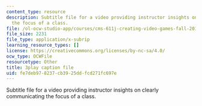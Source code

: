 ```yaml
---
content_type: resource
description: Subtitle file for a video providing instructor insights on clearly communicating
  the focus of a class.
file: /ol-ocw-studio-app/courses/cms-611j-creating-video-games-fall-2014/fe7deb978237cb3925ddfcd271fc697e_T0GdXZusbKI.srt
file_size: 2231
file_type: application/x-subrip
learning_resource_types: []
license: https://creativecommons.org/licenses/by-nc-sa/4.0/
ocw_type: OCWFile
resourcetype: Other
title: 3play caption file
uid: fe7deb97-8237-cb39-25dd-fcd271fc697e
---
```

Subtitle file for a video providing instructor insights on clearly communicating the focus of a class.